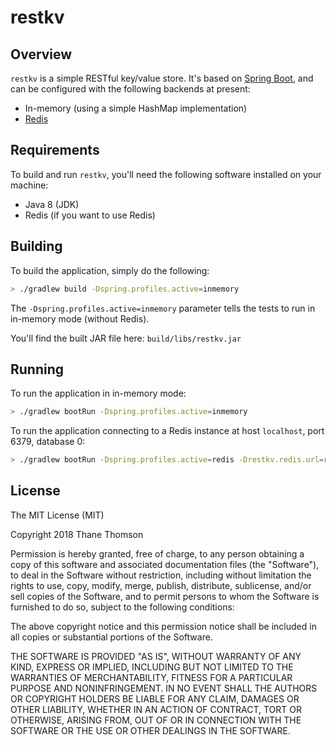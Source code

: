 # restkv

## Overview
`restkv` is a simple RESTful key/value store. It's based on [Spring
Boot](http://projects.spring.io/spring-boot/), and can be configured with the
following backends at present:

* In-memory (using a simple HashMap implementation)
* [Redis](https://redis.io/)

## Requirements
To build and run `restkv`, you'll need the following software
installed on your machine:

* Java 8 (JDK)
* Redis (if you want to use Redis)

## Building
To build the application, simply do the following:

```bash
> ./gradlew build -Dspring.profiles.active=inmemory
```

The `-Dspring.profiles.active=inmemory` parameter tells the tests
to run in in-memory mode (without Redis).

You'll find the built JAR file here: `build/libs/restkv.jar`

## Running
To run the application in in-memory mode:

```bash
> ./gradlew bootRun -Dspring.profiles.active=inmemory
```

To run the application connecting to a Redis instance at host `localhost`,
port 6379, database 0:

```bash
> ./gradlew bootRun -Dspring.profiles.active=redis -Drestkv.redis.url=redis://localhost:6379/0
```

## License
The MIT License (MIT)

Copyright 2018 Thane Thomson

Permission is hereby granted, free of charge, to any person obtaining a
copy of this software and associated documentation files (the
"Software"), to deal in the Software without restriction, including
without limitation the rights to use, copy, modify, merge, publish,
distribute, sublicense, and/or sell copies of the Software, and to
permit persons to whom the Software is furnished to do so, subject to
the following conditions:

The above copyright notice and this permission notice shall be included
in all copies or substantial portions of the Software.

THE SOFTWARE IS PROVIDED "AS IS", WITHOUT WARRANTY OF ANY KIND, EXPRESS
OR IMPLIED, INCLUDING BUT NOT LIMITED TO THE WARRANTIES OF
MERCHANTABILITY, FITNESS FOR A PARTICULAR PURPOSE AND NONINFRINGEMENT.
IN NO EVENT SHALL THE AUTHORS OR COPYRIGHT HOLDERS BE LIABLE FOR ANY
CLAIM, DAMAGES OR OTHER LIABILITY, WHETHER IN AN ACTION OF CONTRACT,
TORT OR OTHERWISE, ARISING FROM, OUT OF OR IN CONNECTION WITH THE
SOFTWARE OR THE USE OR OTHER DEALINGS IN THE SOFTWARE.
